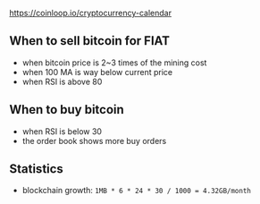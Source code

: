 https://coinloop.io/cryptocurrency-calendar

## When to sell bitcoin for FIAT
- when bitcoin price is 2~3 times of the mining cost
- when 100 MA is way below current price
- when RSI is above 80

## When to buy bitcoin
- when RSI is below 30
- the order book shows more buy orders

## Statistics
- blockchain growth: `1MB * 6 * 24 * 30 / 1000 = 4.32GB/month`
